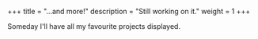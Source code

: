 +++
title = "...and more!"
description = "Still working on it." 
weight = 1
+++

Someday I'll have all my favourite projects displayed.